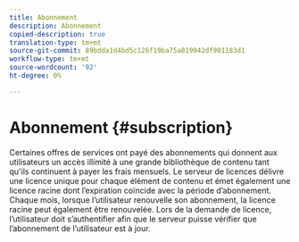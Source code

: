 ```yaml
---
title: Abonnement
description: Abonnement
copied-description: true
translation-type: tm+mt
source-git-commit: 89bdda1d4bd5c126f19ba75a819942df901183d1
workflow-type: tm+mt
source-wordcount: '92'
ht-degree: 0%

---
```



# Abonnement {#subscription}

Certaines offres de services ont payé des abonnements qui donnent aux utilisateurs un accès illimité à une grande bibliothèque de contenu tant qu&#39;ils continuent à payer les frais mensuels. Le serveur de licences délivre une licence unique pour chaque élément de contenu et émet également une licence racine dont l’expiration coïncide avec la période d’abonnement. Chaque mois, lorsque l’utilisateur renouvelle son abonnement, la licence racine peut également être renouvelée. Lors de la demande de licence, l’utilisateur doit s’authentifier afin que le serveur puisse vérifier que l’abonnement de l’utilisateur est à jour.
